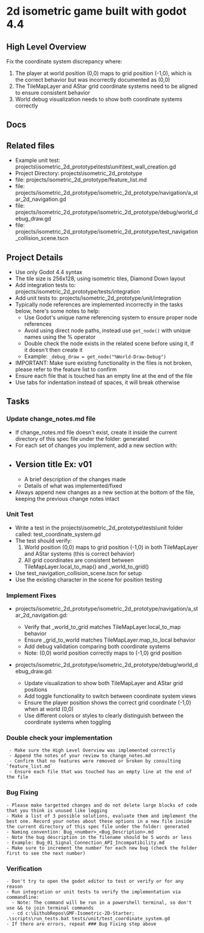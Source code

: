 # 2d isometric game built with godot 4.4

## High Level Overview
Fix the coordinate system discrepancy where:
1. The player at world position (0,0) maps to grid position (-1,0), which is the correct behavior but was incorrectly documented as (0,0)
2. The TileMapLayer and AStar grid coordinate systems need to be aligned to ensure consistent behavior
3. World debug visualization needs to show both coordinate systems correctly

## Docs

## Related files
 - Example unit test: projects\isometric_2d_prototype\tests\unit\test_wall_creation.gd
- Project Directory: projects\isometric_2d_prototype
- file: projects/isometric_2d_prototype/feature_list.md
- file: projects/isometric_2d_prototype/isometric_2d_prototype/navigation/a_star_2d_navigation.gd
- file: projects/isometric_2d_prototype/isometric_2d_prototype/debug/world_debug_draw.gd
- file: projects/isometric_2d_prototype/isometric_2d_prototype/test_navigation_collision_scene.tscn

## Project Details
 - Use only Godot 4.4 syntax
 - The tile size is 256x128, using isometric tiles, Diamond Down layout
 - Add integration tests to: projects/isometric_2d_prototype/tests/integration
 - Add unit tests to: projects/isometric_2d_prototype/unit/integration
 - Typically node references are implemented incorrectly in the tasks below, here's some notes to help:
   - Use Godot's unique name referencing system to ensure proper node references
   - Avoid using direct node paths, instead use `get_node()` with unique names using the % operator
   - Double check the node exists in the related scene before using it, if it doesn't then create it
   - Example: `_debug_draw = get_node("%World-Draw-Debug")`
  - IMPORTANT: Make sure existing functionality in the files is not broken, please refer to the feature list to confirm
  - Ensure each file that is touched has an empty line at the end of the file
  - Use tabs for indentation instead of spaces, it will break otherwise

## Tasks

### Update change_notes.md file
 - If change_notes.md file doesn't exist, create it inside the current directory of this spec file under the folder: generated
 - For each set of changes you implement, add a new section with:
  - ## Version title Ex: v01
    - A brief description of the changes made
    - Details of what was implemented/fixed
 - Always append new changes as a new section at the bottom of the file, keeping the previous change notes intact

### Unit Test
- Write a test in the projects\isometric_2d_prototype\tests\unit folder called: test_coordinate_system.gd
- The test should verify:
  1. World position (0,0) maps to grid position (-1,0) in both TileMapLayer and AStar systems (this is correct behavior)
  2. All grid coordinates are consistent between TileMapLayer.local_to_map() and _world_to_grid()
- Use test_navigation_collision_scene.tscn for setup
- Use the existing character in the scene for position testing

### Implement Fixes
- projects/isometric_2d_prototype/isometric_2d_prototype/navigation/a_star_2d_navigation.gd:
  - Verify that _world_to_grid matches TileMapLayer.local_to_map behavior
  - Ensure _grid_to_world matches TileMapLayer.map_to_local behavior
  - Add debug validation comparing both coordinate systems
  - Note: (0,0) world position correctly maps to (-1,0) grid position

- projects/isometric_2d_prototype/isometric_2d_prototype/debug/world_debug_draw.gd:
  - Update visualization to show both TileMapLayer and AStar grid positions
  - Add toggle functionality to switch between coordinate system views
  - Ensure the player position shows the correct grid coordinate (-1,0) when at world (0,0)
  - Use different colors or styles to clearly distinguish between the coordinate systems when toggling

### Double check your implementation
```
 - Make sure the High Level Overview was implemented correctly
 - Append the notes of your review to change_notes.md
 - Confirm that no features were removed or broken by consulting `feature_list.md`
 - Ensure each file that was touched has an empty line at the end of the file
```

### Bug Fixing
```
- Please make targetted changes and do not delete large blocks of code that you think is unused like logging
- Make a list of 3 possible solutions, evaluate them and implement the best one. Record your notes about these options in a new file inside the current directory of this spec file under the folder: generated
- Naming convention: Bug_<number>_<Bug_Description>.md
- Note the bug description in the filename should be 5 words or less
- Example: Bug_01_Signal_Connection_API_Incompatibility.md
- Make sure to increment the number for each new bug (check the folder first to see the next number)
```

### Verification
```
- Don't try to open the godot editor to test or verify or for any reason
- Run integration or unit tests to verify the implementation via commandline:
  - Note: The command will be run in a powershell terminal, so don't use && to join terminal commands
  - cd c:\GithubRepos\GMF-Isometric-2D-Starter; .\scripts\run_tests.bat tests/unit/test_coordinate_system.gd
- If there are errors, repeat ### Bug Fixing step above
```
